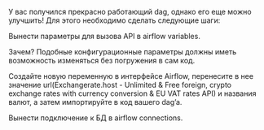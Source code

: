 У вас получился прекрасно работающий dag, однако его еще можно улучшить! Для этого необходимо сделать следующие шаги:

Вынести параметры для вызова API в airflow variables.

Зачем? Подобные конфигурационные параметры должны иметь возможность изменяться без погружения в сам код.

Создайте новую переменную в интерфейсе Airflow, перенесите в нее значение url(Exchangerate.host - Unlimited & Free foreign, crypto exchange rates with currency conversion & EU VAT rates API) и названия валют, а затем импортируйте в код вашего dag’a.

Вынести подключение к БД в airflow connections.
